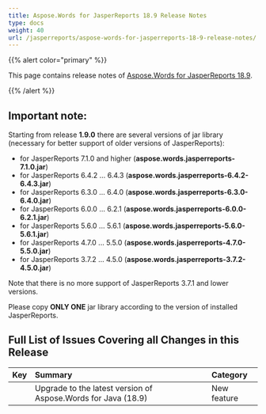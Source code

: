```yaml
---
title: Aspose.Words for JasperReports 18.9 Release Notes
type: docs
weight: 40
url: /jasperreports/aspose-words-for-jasperreports-18-9-release-notes/
---
```


{{% alert color="primary" %}} 

This page contains release notes of [Aspose.Words for JasperReports 18.9](https://downloads.aspose.com/words/jasperreports/new-releases/aspose.words-for-jasperreports-18.9/).

{{% /alert %}} 
## **Important note:**
Starting from release **1.9.0** there are several versions of jar library (necessary for better support of older versions of JasperReports):

- for JasperReports 7.1.0 and higher (**aspose.words.jasperreports-7.1.0.jar**)
- for JasperReports 6.4.2 ... 6.4.3 (**aspose.words.jasperreports-6.4.2-6.4.3.jar**)
- for JasperReports 6.3.0 ... 6.4.0 (**aspose.words.jasperreports-6.3.0-6.4.0.jar**)
- for JasperReports 6.0.0 ... 6.2.1 (**aspose.words.jasperreports-6.0.0-6.2.1.jar**)
- for JasperReports 5.6.0 ... 5.6.1 (**aspose.words.jasperreports-5.6.0-5.6.1.jar**)
- for JasperReports 4.7.0 ... 5.5.0 (**aspose.words.jasperreports-4.7.0-5.5.0.jar**)
- for JasperReports 3.7.2 ... 4.5.0 (**aspose.words.jasperreports-3.7.2-4.5.0.jar**)

Note that there is no more support of JasperReports 3.7.1 and lower versions.

Please copy **ONLY ONE** jar library according to the version of installed JasperReports.
## **Full List of Issues Covering all Changes in this Release**

|**Key**|**Summary**|**Category**|
| :- | :- | :- |
| |Upgrade to the latest version of Aspose.Words for Java (18.9)|New feature|

